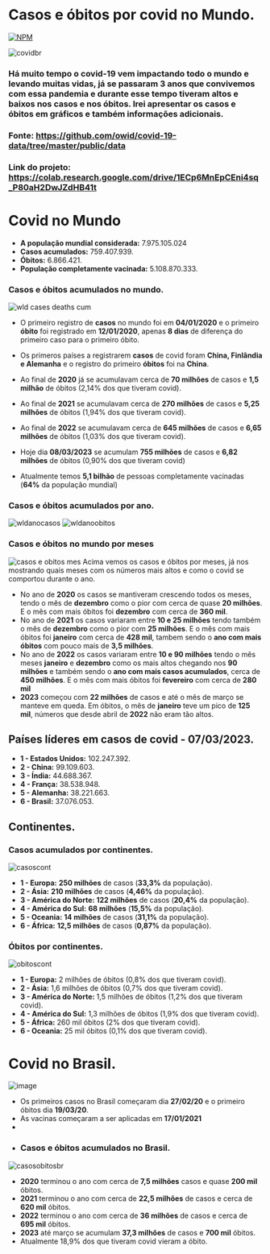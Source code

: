 # Casos e óbitos por covid no Mundo.

[![NPM](https://img.shields.io/npm/l/react)](https://github.com/Piternicolas/Covid/blob/main/license) 

![covidbr](https://user-images.githubusercontent.com/124289899/223878835-fc6849f0-dc92-4db8-8018-b806ca9b5703.png)

### Há muito tempo o covid-19 vem impactando todo o mundo e levando muitas vidas, já se passaram 3 anos que convivemos com essa pandemia e durante esse tempo tiveram altos e baixos nos casos e nos óbitos. Irei apresentar os casos e óbitos em gráficos e também informações adicionais.

### Fonte: https://github.com/owid/covid-19-data/tree/master/public/data

### Link do projeto: https://colab.research.google.com/drive/1ECp6MnEpCEni4sq_P80aH2DwJZdHB41t

# Covid no Mundo

* **A população mundial considerada:** 7.975.105.024
* **Casos acumulados:** 759.407.939.
* **Óbitos:** 6.866.421.
* **População completamente vacinada:** 5.108.870.333.

### Casos e óbitos acumulados no mundo.
![wld cases deaths cum](https://user-images.githubusercontent.com/124289899/223892717-32fe8c6f-aa33-4178-ac61-7622b45fda26.png)

* O primeiro registro de **casos** no mundo foi em **04/01/2020** e o primeiro **óbito** foi registrado em **12/01/2020**, apenas **8 dias** de diferença do primeiro caso para o primeiro óbito.
* Os primeros países a registrarem **casos** de covid foram **China, Finlândia e Alemanha** e o registro do primeiro **óbitos** foi na **China**.
* Ao final de **2020** já se acumulavam cerca de **70 milhões** de casos e **1,5 milhão** de óbitos (2,14% dos que tiveram covid).
* Ao final de **2021** se acumulavam cerca de **270 milhões** de casos e **5,25 milhões** de óbitos (1,94% dos que tiveram covid).
* Ao final de **2022** se acumulavam cerca de **645 milhões** de casos e **6,65 milhões** de óbitos (1,03% dos que tiveram covid).
* Hoje dia **08/03/2023** se acumulam **755 milhões** de casos e **6,82 milhões** de óbitos (0,90% dos que tiveram covid)

* Atualmente temos **5,1 bilhão** de pessoas completamente vacinadas (**64%** da população mundial)

### Casos e óbitos acumulados por ano.
![wldanocasos](https://user-images.githubusercontent.com/124289899/224578986-1fc93567-56d8-410a-bffb-49cc9ecf5a78.png)
![wldanoobitos](https://user-images.githubusercontent.com/124289899/224579602-1121ebd8-9eb3-47a2-afbb-3b432ae5c328.png)

### Casos e óbitos no mundo por meses
![casos e obitos mes](https://user-images.githubusercontent.com/124289899/224444650-75d56459-5409-4f94-8c32-24403521acf4.png)
Acima vemos os casos e óbitos por meses, já nos mostrando quais meses com os números mais altos e como o covid se comportou durante o ano.

* No ano de **2020** os casos se mantiveram crescendo todos os meses, tendo o mês de **dezembro** como o pior com cerca de quase **20 milhões**. E o mês com mais óbitos foi **dezembro** com cerca de **360 mil**.
* No ano de **2021** os casos variaram entre **10 e 25 milhões** tendo também o mês de **dezembro** como o pior com **25 milhões**. E o mês com mais óbitos foi **janeiro** com cerca de **428 mil**, tambem sendo o **ano com mais óbitos** com pouco mais de **3,5 milhões**.
* No ano de **2022** os casos variaram entre **10 e 90 milhões** tendo o mês meses **janeiro** e **dezembro** como os mais altos chegando nos **90 milhões** e também sendo o **ano com mais casos acumulados**, cerca de **450 milhões**. E o mês com mais óbitos foi **fevereiro** com cerca de **280 mil**
* **2023** começou com **22 milhões** de casos e até o mês de março se manteve em queda. Em óbitos, o mês de **janeiro** teve um pico de **125 mil**, números que desde abril de **2022** não eram tão altos.

## Países líderes em casos de covid - 07/03/2023.
* **1 - Estados Unidos:** 102.247.392.
* **2 - China:** 99.109.603.
* **3 - Índia:** 44.688.367.
* **4 - França:** 38.538.948.
* **5 - Alemanha:** 38.221.663.
* **6 - Brasil:** 37.076.053.

## 

## Continentes.
### Casos acumulados por continentes.
![casoscont](https://user-images.githubusercontent.com/124289899/224581533-5874294b-9399-4210-9e18-682e39b69078.png)
* **1 - Europa:** **250 milhões** de casos (**33,3%** da população).
* **2 - Ásia:** **210 milhões** de casos (**4,46%** da população).
* **3 - América do Norte:** **122 milhões** de casos (**20,4%** da população).
* **4 - América do Sul:** **68 milhões** (**15,5%** da população).
* **5 - Oceania:** **14 milhões** de casos (**31,1%** da população).
* **6 - África:** **12,5 milhões** de casos (**0,87%** da população).

### Óbitos por continentes.
![obitoscont](https://user-images.githubusercontent.com/124289899/224581670-973f5a16-e22b-4cec-ab8d-8c8bd952e1fe.png)
* **1 - Europa:** 2 milhões de óbitos (0,8% dos que tiveram covid).
* **2 - Ásia:** 1,6 milhões de óbitos (0,7% dos que tiveram covid).
* **3 - América do Norte:** 1,5 milhões de óbitos (1,2% dos que tiveram covid).
* **4 - América do Sul:** 1,3 milhões de óbitos (1,9% dos que tiveram covid).
* **5 - África:** 260 mil óbitos (2% dos que tiveram covid).
* **6 - Oceania:** 25 mil óbitos (0,1% dos que tiveram covid).

# Covid no Brasil.
![image](https://user-images.githubusercontent.com/124289899/224585053-8080721c-b621-441e-83f6-fc361645e2e8.png)
* Os primeiros casos no Brasil começaram dia **27/02/20** e o primeiro óbitos dia **19/03/20**.
* As vacinas começaram a ser aplicadas em **17/01/2021**
* 
* ### Casos e óbitos acumulados no Brasil.
![casosobitosbr](https://user-images.githubusercontent.com/124289899/224584812-2acdc27a-fb67-4673-9785-b378c21e92d9.png)
* **2020** terminou o ano com cerca de **7,5 milhões** casos e quase **200 mil** óbitos.
* **2021** terminou o ano com cerca de **22,5 milhões** de casos e cerca de **620 mil** óbitos.
* **2022** terminou o ano com cerca de **36 milhões** de casos e cerca de **695 mil** óbitos.
* **2023** até março se acumulam **37,3 milhões** de casos e **700 mil** óbitos.
* Atualmente 18,9% dos que tiveram covid vieram a óbito.

